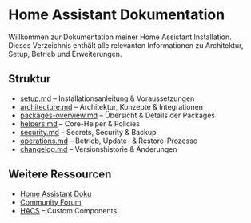 # Home Assistant Dokumentation

Willkommen zur Dokumentation meiner Home Assistant Installation.  
Dieses Verzeichnis enthält alle relevanten Informationen zu Architektur, Setup, Betrieb und Erweiterungen.

## Struktur
- [setup.md](setup.md) – Installationsanleitung & Voraussetzungen
- [architecture.md](architecture.md) – Architektur, Konzepte & Integrationen
- [packages-overview.md](packages-overview.md) – Übersicht & Details der Packages
- [helpers.md](helpers.md) – Core-Helper & Policies
- [security.md](security.md) – Secrets, Security & Backup
- [operations.md](operations.md) – Betrieb, Update- & Restore-Prozesse
- [changelog.md](changelog.md) – Versionshistorie & Änderungen

## Weitere Ressourcen
- [Home Assistant Doku](https://www.home-assistant.io/docs/)
- [Community Forum](https://community.home-assistant.io/)
- [HACS](https://hacs.xyz/) – Custom Components